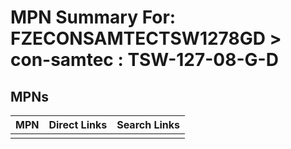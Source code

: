 



# MPN Summary For: FZECONSAMTECTSW1278GD > con-samtec : TSW-127-08-G-D

## MPNs
  

|MPN|Direct Links|Search Links|
| :--- | :--- | :--- |
||||
